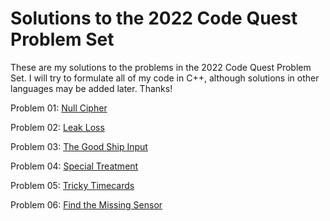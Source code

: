 # Solutions to the 2022 Code Quest Problem Set

These are my solutions to the problems in the 2022 Code Quest Problem Set.
I will try to formulate all of my code in C++, although solutions in other languages may be added later.
Thanks!

Problem 01: [Null Cipher](NullCipher.cpp)

Problem 02: [Leak Loss](LeakLoss.cpp)

Problem 03: [The Good Ship Input](TheGoodShipInput.cpp)

Problem 04: [Special Treatment](SpecialTreatment.cpp)

Problem 05: [Tricky Timecards](TrickyTimecards.cpp)

Problem 06: [Find the Missing Sensor](FindTheMissingSensor.cpp)